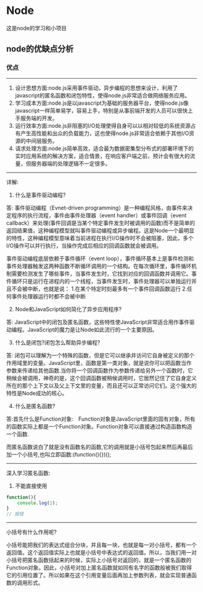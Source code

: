 # Node
这是node的学习和小项目

## node的优缺点分析

### 优点
***
1. 设计思想方面:node.js采用事件驱动，异步编程的思想来设计，利用了javascript的匿名函数和闭包特性，使得node.js非常适合做网络服务应用。
1. 学习成本方面:node.js是以javascript为基础的服务器平台，使得node.js像javascript一样简单易学，容易上手，特别是从事前端开发的人员可以很快上手服务端的开发。
1. 运行效率方面:node.js非阻塞的I/O处理使得自身可以以相对较低的系统资源占有产生高性能和出众的负载能力，这也使得node.js非常适合依赖于其他I/O资源的中间层服务。
1. 请求处理方面:node.js简单高效，适合最为数据密集型分布式的部署环境下的实时应用系统的解决方案，适合情景，在响应客户端之前，预计会有很大的流量，但服务器端的处理逻辑不一定很多。
***
详解:

1. 什么是事件驱动编程?

答: 事件驱动编程（Evnet-driven programming）是一种编程风格，由事件来决定程序的执行流程，事件由事件处理器（event handler）或事件回调（event callback）来处理(事件回调是当某个特定事件发生时被调用的函数)而不是简单的返回结果值，这种编程模型就叫事件驱动编程或异步编程。这是Node一个最明显的特性，这种编程模型意味着当前进程在执行I/O操作时不会被阻塞，因此，多个I/O操作可以并行执行，当操作完成后相应的回调函数就会被调用。

   事件驱动编程底层依赖于事件循环（event loop），事件循环基本上是事件检测和事件处理器触发这两种函数不断循环调用的一个结构。在每次循环里，事件循环机制需要检测发生了哪些事件，当事件发生时，它找到对应的回调函数并调用它。事件循环只是运行在进程内的一个线程，当事件发生时，事件处理器可以单独运行并且不会被中断，也就是说：
  1.在某个特定时刻最多有一个事件回调函数运行
  2.任何事件处理器运行时都不会被中断
  
2. Node和JavaScript如何简化了异步应用程序?

答: JavaScript中的闭包及匿名函数，这些特性使JavaScript非常适合用作事件驱动编程。JavaScript的魔力是让Node如此流行的一个主要原因。

3. 什么是闭包?闭包怎么帮助异步编程?

答: 闭包可以理解为一个特殊的函数，但是它可以继承并访问它自身被定义的那个作用域里的变量。JavaScript里，函数是第一类对象，就是说你可以把函数当作参数来传递给其他函数.当你将一个回调函数作为参数传递给另外一个函数时，它稍候会被调用，神奇的是，这个回调函数被稍候调用时，它居然记住了它自身定义所在的那个上下文以及父上下文里的变量，而且还可以正常访问它们。这个强大的特性是Node成功的核心。

4. 什么是匿名函数?

答:首先什么是Function对象:　Function对象是JavaScript里面的固有对象，所有的函数实际上都是一个Function对象。Function对象可以直接通过构造函数构造一个函数.

而匿名函数说白了就是没有函数名的函数,它的调用就是小括号包起来然后再最后加一个小括号,也叫立即函数:(function(){})();

***
深入学习匿名函数:
1. 不能直接使用
```js
function(){
    console.log(1); 
}
// 报错
```
***

小括号有什么作用呢?

小括号能把我们的表达式组合分块，并且每一块，也就是每一对小括号，都有一个返回值。这个返回值实际上也就是小括号中表达式的返回值。所以，当我们用一对小括号把匿名函数括起来的时候，实际上小括号对返回的，就是一个匿名函数的Function对象。因此，小括号对加上匿名函数就如同有名字的函数般被我们取得它的引用位置了。所以如果在这个引用变量后面再加上参数列表，就会实现普通函数的调用形式。





